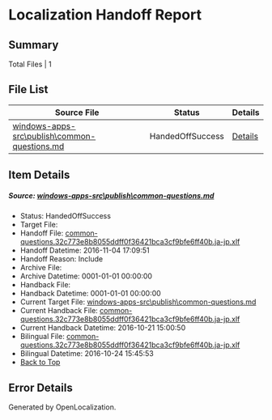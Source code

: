 # <a name='report-top'></a> Localization Handoff Report

## Summary
 Total Files | 1

## File List
 Source File | Status | Details 
 ----------- | ------ | ------- 
 [windows-apps-src\publish\common-questions.md](https://cpubwin.visualstudio.com/windows-uwp/_git/windows-uwp/commit/c777ea89c9278c88aecde58947f8c7219f60c56a?path=windows-apps-src%2Fpublish%2Fcommon-questions.md&_a=contents) | HandedOffSuccess | [Details](#542ef7c54850e1f2d4c635531dca5a318f0e7f915435)

## Item Details
##### <a name='542ef7c54850e1f2d4c635531dca5a318f0e7f915435'></a> Source: [windows-apps-src\publish\common-questions.md](https://cpubwin.visualstudio.com/windows-uwp/_git/windows-uwp/commit/c777ea89c9278c88aecde58947f8c7219f60c56a?path=windows-apps-src%2Fpublish%2Fcommon-questions.md&_a=contents)
* Status: HandedOffSuccess
* Target File: 
* Handoff File: [common-questions.32c773e8b8055ddff0f36421bca3cf9bfe6ff40b.ja-jp.xlf](https://cpubwin.visualstudio.com/windows-uwp/_git/WDCLib.handoff/commit/afa4cdeb587ea28f8502310190b9af53326bf03a?path=ol-handoff%2Fcpubwin%2Fwindows-uwp.ja-jp%2Fmaster%2Fcommon-questions.32c773e8b8055ddff0f36421bca3cf9bfe6ff40b.ja-jp.xlf&_a=contents)
* Handoff Datetime: 2016-11-04 17:09:51
* Handoff Reason: Include
* Archive File: 
* Archive Datetime: 0001-01-01 00:00:00
* Handback File: 
* Handback Datetime: 0001-01-01 00:00:00
* Current Target File: [windows-apps-src\publish\common-questions.md](https://cpubwin.visualstudio.com/windows-uwp/_git/windows-uwp.ja-jp/commit/a0c9b37996e144c232a515e52bb1b63c37a2862b?path=windows-apps-src%2Fpublish%2Fcommon-questions.md&_a=contents)
* Current Handback File: [common-questions.32c773e8b8055ddff0f36421bca3cf9bfe6ff40b.ja-jp.xlf](https://cpubwin.visualstudio.com/windows-uwp/_git/WDCLib.handback/commit/480ff19d0d67081a9e8f65722d99210ca2ffc468?path=ol-handback%2FMicrosoft%2Fwindows-apps.ja-jp%2Fmaster%2Fcommon-questions.32c773e8b8055ddff0f36421bca3cf9bfe6ff40b.ja-jp.xlf&_a=contents)
* Current Handback Datetime: 2016-10-21 15:00:50
* Bilingual File: [common-questions.32c773e8b8055ddff0f36421bca3cf9bfe6ff40b.ja-jp.xlf](https://cpubwin.visualstudio.com/windows-uwp/_git/WDCLib.handback/commit/480ff19d0d67081a9e8f65722d99210ca2ffc468?path=ol-handback%2FMicrosoft%2Fwindows-apps.ja-jp%2Fmaster%2Fcommon-questions.32c773e8b8055ddff0f36421bca3cf9bfe6ff40b.ja-jp.xlf&_a=contents)
* Bilingual Datetime: 2016-10-24 15:45:53
* [Back to Top](#report-top)


## Error Details

Generated by OpenLocalization.
